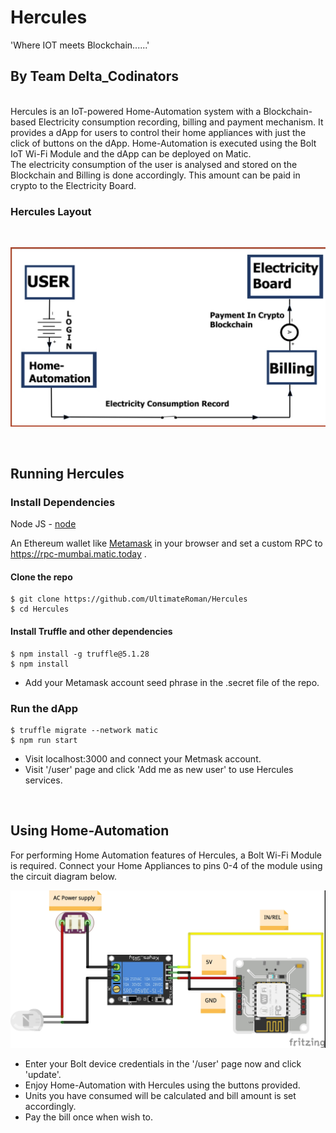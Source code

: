 # Hercules

'Where IOT meets Blockchain......'
<br/>

## By Team Delta_Codinators

<br/>
Hercules is an IoT-powered Home-Automation system with a Blockchain-based Electricity consumption recording, billing and payment mechanism. It provides a dApp for users to control their home appliances with just the click of buttons on the dApp. Home-Automation is executed using the Bolt IoT Wi-Fi Module and the dApp can be deployed on Matic.
<br/>
The electricity consumption of the user is analysed and stored on the Blockchain and Billing is done accordingly. This amount can be paid in crypto to the Electricity Board.

### Hercules Layout
<br/>

![Hercules_diagram](pic5.jpeg?raw=true)

<br/>

## Running Hercules 

### Install Dependencies

Node JS - [node](https://nodejs.org/en/download/)

An Ethereum wallet like [Metamask](https://metamask.io/) in your browser and set a custom RPC to https://rpc-mumbai.matic.today .

#### Clone the repo
```
$ git clone https://github.com/UltimateRoman/Hercules
$ cd Hercules
```

#### Install Truffle and other dependencies
```
$ npm install -g truffle@5.1.28
$ npm install
```
- Add your Metamask account seed phrase in the .secret file of the repo.

### Run the dApp
```
$ truffle migrate --network matic
$ npm run start
```
- Visit localhost:3000 and connect your Metmask account.
- Visit '/user' page and click 'Add me as new user' to use Hercules services.


<br/>

## Using Home-Automation

For performing Home Automation features of Hercules, a Bolt Wi-Fi Module is required. Connect your Home Appliances to pins 0-4 of the module using the circuit diagram below.

![Bolt_diagram](boltdiagram.jpg?raw=true)

- Enter your Bolt device credentials in the '/user' page now and click 'update'.
- Enjoy Home-Automation with Hercules using the buttons provided.
- Units you have consumed will be calculated and bill amount is set accordingly.
- Pay the bill once when wish to.
